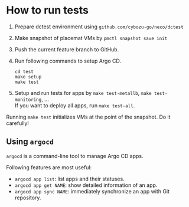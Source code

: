 How to run tests
================

1. Prepare dctest environment using `github.com/cybozu-go/neco/dctest`
2. Make snapshot of placemat VMs by `pmctl snapshot save init`
3. Push the current feature branch to GitHub.
4. Run following commands to setup Argo CD.

    ```console
    cd test
    make setup
    make test
    ```

5. Setup and run tests for apps by `make test-metallb`, `make test-monitoring`, ...  
   If you want to deploy all apps, run `make test-all`.

Running `make test` initializes VMs at the point of the snapshot.
Do it carefully!

Using `argocd`
--------------

`argocd` is a command-line tool to manage Argo CD apps.

Following features are most useful:

* `argocd app list`: list apps and their statuses.
* `argocd app get NAME`: show detailed information of an app.
* `argocd app sync NAME`: immediately synchronize an app with Git repository.
